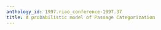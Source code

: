 ```yaml
---
anthology_id: 1997.riao_conference-1997.37
title: A probabilistic model of Passage Categorization
---
```

